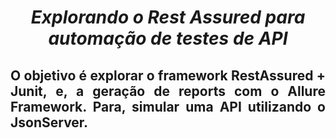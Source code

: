 <span align="center">
  
# *Explorando o Rest Assured para automação de testes de API*
  
</span>

<span align="justify">

## O objetivo é explorar o framework RestAssured + Junit, e, a geração de reports com o Allure Framework. Para, simular uma API utilizando o  JsonServer.

</span>
